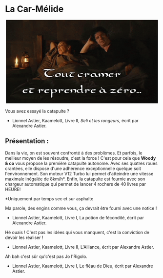 # La Car-Mélide

<div align="center">

![Leodagan veut tout cramer](/img/kaamelott-leodagan.gif)

</div>

Vous avez essayé la catapulte ?
 - Lionnel Astier, Kaamelott, Livre II, _Seli et les rongeurs_, écrit par Alexandre Astier.

## Présentation :
Dans la vie, on est souvent confronté à des problèmes. Et parfois, le meilleur moyen de les résoudre, c'est la force ! C'est pour cela que **Woody & co** vous propose la première catapulte autonome. Avec ses quatres roues crantées, elle dispose d'une adhérence exceptionnelle quelque soit l'environnement. Son moteur V12 Turbo lui permet d'atteindre une vitesse maximale inégalée de 8km/h*. Enfin, la catapulte est fournie avec son chargeur automatique qui permet de lancer 4 rochers de 40 livres par HEURE!


*Uniquement par temps sec et sur asphalte


Ma parole, des engins comme vous, ça devrait être fourni avec une notice !
 - Lionnel Astier, Kaamelott, Livre I, La potion de fécondité, écrit par Alexandre Astier.

Hé ouais ! C'est pas les idées qui vous manquent, c'est la conviction de devoir les réaliser !
 - Lionnel Astier, Kaamelott, Livre II, L'Alliance, écrit par Alexandre Astier.


Ah bah c'est sûr qu'c'est pas Jo l'Rigolo.
 - Lionnel Astier, Kaamelott, Livre I, Le fléau de Dieu, écrit par Alexandre Astier.


